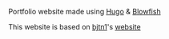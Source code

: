Portfolio website made using [Hugo](https://github.com/gohugoio/hugo) & [Blowfish
](https://github.com/nunocoracao/blowfish)

This website is based on [bjtn1](https://github.com/bjtn1)'s [website](https://github.com/bjtn1/bjtnoguera.com/tree/6580cb5350924f5b96d8bd9a05c610ff5dd4e2db)
